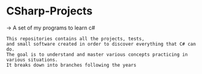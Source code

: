 # CSharp-Projects
-> A set of my programs to learn c#  

    This repositories contains all the projects, tests,  
    and small software created in order to discover everything that C# can do.
    The goal is to understand and master various concepts practicing in various situations.
    It breaks down into branches following the years
